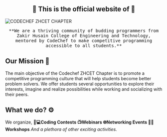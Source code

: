 <h2 align="center"> 🔗 This is the official website of 🔗 <br/> </h2> 

![CODECHEF ZHCET CHAPTER](https://user-images.githubusercontent.com/96831851/151702117-fe4fe4fb-635f-40a3-ac37-a0dcf089d7cb.png)

<p align="center"> <samp>**We are a thriving community of budding programmers from Zakir Husain College of Engineering and Technology, mentored by CodeChef to make competitive programming accessible to all students.**

  ## Our Mission 🎯  <br>
The main objective of the Codechef ZHCET Chapter is to promote a competitive programming culture that will help students become better problem solvers. We offer students several opportunities to explore their interests, imagine and realize possibilities while working and socializing with their peers. 
  
  ## What we do? ⚙️  <br>
  We organize, 
👨‍**💻Coding Contests
📺Webinars
🌐Networking Events
👨‍🔧Workshops**
_And a plethora of other exciting activities._
  

